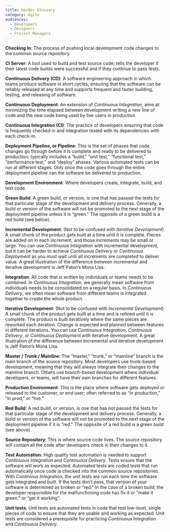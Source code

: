 ```yaml
---
title: DevOps Glossary
category: Agile
audiences:
  - Developers
  - Designers
  - Project Managers
---
```


**Checking In**: The process of pushing local development code changes to the common source repository.

**CI Server**: A tool used to build and test source code; tells the developer if their latest code builds were successful and if they continue to pass tests.

**Continuous Delivery (CD)**: A software engineering approach in which teams produce software in short cycles, ensuring that the software can be reliably released at any time and supports frequent and faster building, testing, and releasing of software.

**Continuous Deployment**: An extension of *Continuous Integration*; aims at minimizing the time elapsed between development writing a new line of code and the new code being used by live users in production.

**Continuous Integration (CI)**: The practice of developers ensuring that code is frequently checked in and integration tested with its dependencies with each check-in.

**Deployment Pipeline, or Pipeline**: This is the set of phases that code changes go through before it is complete and ready to be delivered to production; typically includes a “build," “unit test,” “functional test,” “performance test,” and “deploy” phases. Various automated tests can be run at different stages. Only once the code goes through the entire deployment pipeline can the software be delivered to production.

**Development Environment**: Where developers create, integrate, build, and test code.

**Green Build**: A green build, or version, is one that has passed the tests for that particular stage of the development and delivery process. Generally, a build or version of the software will not be promoted to the next stage of the deployment pipeline unless it is “green." The opposite of a green build is a red build (see below).

**Incremental Development**: (Not to be confused with *Iterative Development*) A small chunk of the product gets built at a time until it is complete. Pieces are added on in each increment, and those increments may be small or large. You can use *Continuous Integration* with incremental development, but it can be harder to achieve *Continuous Delivery* or *Continuous Deployment* as you must wait until all increments are completed to deliver value. A great illustration of the difference between incremental and iterative development is Jeff Paton’s Mona Lisa.

**Integration**: All code that is written by individuals or teams needs to be combined. In *Continuous Integration*, we generally mean software from individuals needs to be consolidated on a regular basis. In *Continuous Delivery*, we often mean software from different teams is integrated together to create the whole product.

**Iterative Development**: (Not to be confused with *Incremental Development*) A small chunk of the product gets built at a time and is refined until it is complete. The product is built iteratively where the same pieces are reworked each iteration. Change is expected and planned between features in different iterations. You can use *Continuous Integration*, *Continuous Delivery*, or *Continuous Deployment* with iterative development. A great illustration of the difference between incremental and iterative development is Jeff Paton’s Mona Lisa.

**Master / Trunk / Mainline**: The “master," “trunk,” or “mainline” branch is the main branch of the source repository. Most developers use trunk-based development, meaning that they will always integrate their changes to the mainline branch. Others use branch-based development where individual developers, or teams, will have their own branches for different features.

**Production Environment:** This is the place where software gets deployed or released to the customer, or end user; often referred to as “in production,” “in prod,” or “live."

**Red Build**: A red build, or version, is one that has not passed the tests for that particular stage of the development and delivery process. Generally, a build or version of the software will not be promoted to the next stage of the deployment pipeline if it is “red." The opposite of a red build is a green build (see above).

**Source Repository**: This is where source code lives. The source repository will contain all the code after developers check in their changes to it.

**Test Automation**: High quality test automation is needed to support *Continuous Integration* and *Continuous Delivery*. Tests ensure that the software will work as expected. Automated tests are coded tests that run automatically once code is checked into the common source repositories. With *Continious Integration*, the unit tests are run each time the software gets integrated and built. If the tests don’t pass, that version of your software is determined as broken or “red.” In the case of a broken build, the developer responsible for the malfunctioning code has fix it or “make it green.” or “get it working”.

**Unit tests**: Unit tests are automated tests in code that test low-level, single pieces of code to ensure that they are usable and working as expected. Unit tests are considered a prerequisite for practicing *Continuous Integration* and *Continuous Delivery*.
